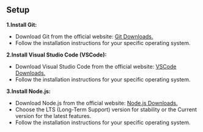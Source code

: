 **Setup**
---
**1.Install Git:**
- Download Git from the official website: [Git Downloads.](https://git-scm.com/downloads)
- Follow the installation instructions for your specific operating system.


**2.Install Visual Studio Code (VSCode):**
- Download Visual Studio Code from the official website: [VSCode Downloads.](https://code.visualstudio.com/download)
- Follow the installation instructions for your specific operating system.

**3.Install Node.js:**
- Download Node.js from the official website: [Node.js Downloads.](https://nodejs.org/)
- Choose the LTS (Long-Term Support) version for stability or the Current version for the latest features.
- Follow the installation instructions for your specific operating system.